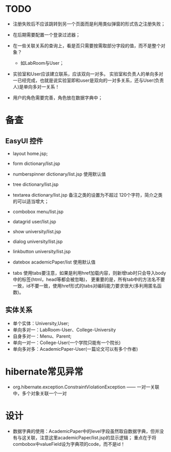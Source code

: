 # TODO

* 注册失败后不应该跳转到另一个页面而是利用类似弹窗的形式告之注册失败；
* 在后期需要配置一个登录过滤器；
* 在一些关联关系的查询上，看是否只需要按需取部分字段的值，而不是整个对象？
    * 如LabRoom与User；

* 实验室和User应该建立联系，应该双向一对多。
    实验室和负责人的单向多对一已经完成，也就是说实验室即和user是双向的一对多关系，还与User(负责人)是单向多对一关系！
    
* 用户的角色需要完善，角色放在数据字典中；

# 备查

## EasyUI 控件

* layout    home.jsp;
* form  dictionary/list.jsp
* numberspinner     dictionary/list.jsp     使用默认值
* tree  dictionary/list.jsp
* textarea  dictionary/list.jsp
    备注之类的设置为不超过 120个字符，简介之类的可以适当增大；
    
* combobox  menu/list.jsp
* datagrid  user/list.jsp
* show  university/list.jsp
* dialog    university/list.jsp
* linkbutton     university/list.jsp
* datebox   academicPaper/list  使用默认值
* tabs
    使用tabs要注意，如果是利用href加载内容，则新增tab时只会导入body中的标签(html，head等都会被忽略)，
    更重要的是，所有tab中的方法名不要一致，id不要一致，使用href形式的tabs对编码能力要求很大(多利用匿名函数)。


## 实体关系
* 单个实体：University,User;
* 单向多对一：LabRoom-User、College-University
* 自身多对一：Menu、Parent;
* 单向一对一：College-User(一个学院只能有一个院长)
* 单向多对多：AcademicPaper-User(一篇论文可以有多个作者)


# hibernate常见异常

* org.hibernate.exception.ConstraintViolationException  —— 一对一关联中，多个对象关联一个一对

# 设计

* 数据字典的使用：AcademicPaper中的level字段虽然取自数据字典，但并没有与这关联，注意这里academicPaper/list.jsp的显示逻辑；
重点在于将combobox中valueField设为字典项的code，而不是id！

